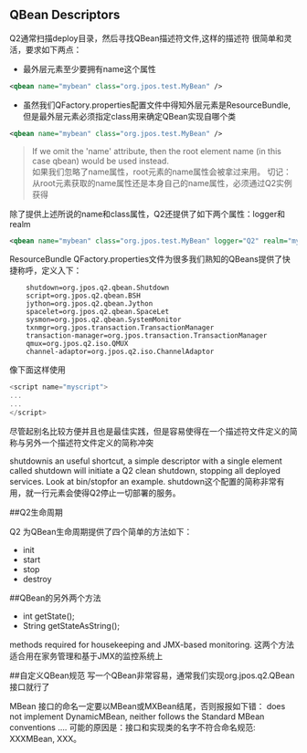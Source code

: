 ## QBean Descriptors
Q2通常扫描deploy目录，然后寻找QBean描述符文件,这样的描述符
很简单和灵活，要求如下两点：

- 最外层元素至少要拥有name这个属性
```xml
<qbean name="mybean" class="org.jpos.test.MyBean" />
```

- 虽然我们QFactory.properties配置文件中得知外层元素是ResourceBundle,但是最外层元素必须指定class用来确定QBean实现自哪个类  
```xml
<qbean name="mybean" class="org.jpos.test.MyBean" />
```

> If we omit the 'name' attribute, then the root element name (in this case qbean) would be used instead.  
> 如果我们忽略了name属性，root元素的name属性会被拿过来用。
> 切记：从root元素获取的name属性还是本身自己的name属性，必须通过Q2实例获得

除了提供上述所说的name和class属性，Q2还提供了如下两个属性：logger和realm
```xml
<qbean name="mybean" class="org.jpos.test.MyBean" logger="Q2" realm="mybean" />
```


ResourceBundle QFactory.properties文件为很多我们熟知的QBeans提供了快捷称呼，定义入下：  
```properties
	shutdown=org.jpos.q2.qbean.Shutdown
	script=org.jpos.q2.qbean.BSH
	jython=org.jpos.q2.qbean.Jython
	spacelet=org.jpos.q2.qbean.SpaceLet
	sysmon=org.jpos.q2.qbean.SystemMonitor
	txnmgr=org.jpos.transaction.TransactionManager
	transaction-manager=org.jpos.transaction.TransactionManager
	qmux=org.jpos.q2.iso.QMUX
	channel-adaptor=org.jpos.q2.iso.ChannelAdaptor
```
像下面这样使用
```javascript
<script name="myscript">
...
...
</script> 
```


尽管起别名比较方便并且也是最佳实践，但是容易使得在一个描述符文件定义的简称与另外一个描述符文件定义的简称冲突

shutdownis an useful shortcut, a simple descriptor with a single element called shutdown will initiate a
Q2 clean shutdown, stopping all deployed services. Look at bin/stopfor an example.
shutdown这个配置的简称非常有用，就一行元素会使得Q2停止一切部署的服务。


##Q2生命周期

Q2 为QBean生命周期提供了四个简单的方法如下：  

- init
- start
- stop
- destroy

##QBean的另外两个方法
- int getState(); 
- String getStateAsString();   

methods required for housekeeping and JMX-based monitoring.
这两个方法适合用在家务管理和基于JMX的监控系统上


##自定义QBean规范
写一个QBean非常容易，通常我们实现org.jpos.q2.QBean接口就行了

MBean 接口的命名一定要以MBean或MXBean结尾，否则报报如下错：
does not implement DynamicMBean, neither follows the Standard MBean conventions ....
可能的原因是：接口和实现类的名字不符合命名规范: XXXMBean, XXX。

